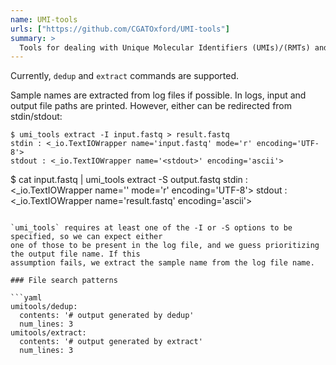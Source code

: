 ```yaml
---
name: UMI-tools
urls: ["https://github.com/CGATOxford/UMI-tools"]
summary: >
  Tools for dealing with Unique Molecular Identifiers (UMIs)/(RMTs) and scRNA-Seq barcodes
---
```


<!--
~~~~~ DO NOT EDIT ~~~~~
This file is autogenerated from the MultiQC module python docstring.
Do not edit the markdown, it will be overwritten.

File path for the source of this content: multiqc/modules/umitools/umitools.py
~~~~~~~~~~~~~~~~~~~~~~~
-->

Currently, `dedup` and `extract` commands are supported.

Sample names are extracted from log files if possible. In logs, input and output file paths are printed.
However, either can be redirected from stdin/stdout:

```
$ umi_tools extract -I input.fastq > result.fastq
stdin : <_io.TextIOWrapper name='input.fastq' mode='r' encoding='UTF-8'>
stdout : <_io.TextIOWrapper name='<stdout>' encoding='ascii'>
```

$ cat input.fastq | umi_tools extract -S output.fastq
stdin : <\_io.TextIOWrapper name='<stdin>' mode='r' encoding='UTF-8'>
stdout : <\_io.TextIOWrapper name='result.fastq' encoding='ascii'>

````

`umi_tools` requires at least one of the -I or -S options to be specified, so we can expect either
one of those to be present in the log file, and we guess prioritizing the output file name. If this
assumption fails, we extract the sample name from the log file name.

### File search patterns

```yaml
umitools/dedup:
  contents: '# output generated by dedup'
  num_lines: 3
umitools/extract:
  contents: '# output generated by extract'
  num_lines: 3
````
